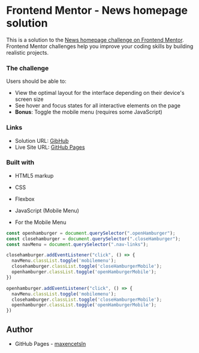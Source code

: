 # Frontend Mentor - News homepage solution

This is a solution to the [News homepage challenge on Frontend Mentor](https://www.frontendmentor.io/challenges/news-homepage-H6SWTa1MFl). Frontend Mentor challenges help you improve your coding skills by building realistic projects.

### The challenge

Users should be able to:

- View the optimal layout for the interface depending on their device's screen size
- See hover and focus states for all interactive elements on the page
- **Bonus**: Toggle the mobile menu (requires some JavaScript)

### Links

- Solution URL: [GibHub](https://github.com/maxencetsln/news-homepage-main.github.io)
- Live Site URL: [GitHub Pages](https://maxencetsln.github.io/news-homepage-main.github.io/)

### Built with

- HTML5 markup
- CSS
- Flexbox
- JavaScript (Mobile Menu)

- For the Mobile Menu

```js
const openhamburger = document.querySelector(".openHamburger");
const closehamburger = document.querySelector(".closeHamburger");
const navMenu = document.querySelector(".nav-links");

closehamburger.addEventListener("click", () => {
  navMenu.classList.toggle('mobilemenu');
  closehamburger.classList.toggle('closeHamburgerMobile');
  openhamburger.classList.toggle('openHamburgerMobile');
})

openhamburger.addEventListener("click", () => {
  navMenu.classList.toggle('mobilemenu');
  closehamburger.classList.toggle('closeHamburgerMobile');
  openhamburger.classList.toggle('openHamburgerMobile');
})
```

## Author

- GitHub Pages - [maxencetsln](https://github.com/maxencetsln)
